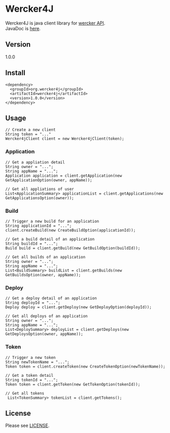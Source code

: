 # Wercker4J

Wercker4J is java client library for [wercker API](http://devcenter.wercker.com/api/index.html).<br>
JavaDoc is [here](http://www.javadoc.io/doc/org.wercker4j/wercker4j/1.0.0).

## Version
1.0.0

## Install
```
<dependency>
  <groupId>org.wercker4j</groupId>
  <artifactId>wercker4j</artifactId>
  <version>1.0.0</version>
</dependency>
```

## Usage
```
// Create a new client
String token = "..."
Wercker4jClient client = new Wercker4jClient(token);
```

### Application
```
// Get a appliation detail
String owner = "...";
String appName = "...";
Application application = client.getApplication(new GetApplicationOption(owner, appName));

// Get all appliations of user
List<ApplicationSummary> applicationList = client.getApplications(new GetApplicationsOption(owner));
```


### Build
```
// Trigger a new build for an application
String applicationId = "...";
client.createBuild(new CreateBuildOption(applicationId));

// Get a build detail of an application
String buildId = "...";
Build build = client.getBuild(new GetBuildOption(buildId));

// Get all builds of an application
String owner = "...";
String appName = "...";
List<BuildSummary> buildList = client.getBuilds(new GetBuildsOption(owner, appName));
```

### Deploy
```
// Get a deploy detail of an application
String deployId = "...";
Deploy deploy = client.getDeploy(new GetDeployOption(deployId));

// Get all deploys of an application
String owner = "...";
String appName = "...";
List<DeploySummary> deployList = client.getDeploys(new GetDeploysOption(owner, appName));
```

### Token
```
// Trigger a new token
String newTokenName = "...";
Token token = client.createToken(new CreateTokenOption(newTokenName));

// Get a token detail
String tokenId = "...";
Token token = client.getToken(new GetTokenOption(tokenId));

// Get all tokens
 List<TokenSummary> tokenList = client.getTokens();
```

## License
Please see [LICENSE](https://github.com/yeahlol/wercker4j/blob/master/LICENSE.txt).
